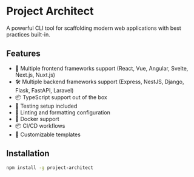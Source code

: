 # Project Architect

A powerful CLI tool for scaffolding modern web applications with best practices built-in.

## Features

- 🚀 Multiple frontend frameworks support (React, Vue, Angular, Svelte, Next.js, Nuxt.js)
- 🛠️ Multiple backend frameworks support (Express, NestJS, Django, Flask, FastAPI, Laravel)
- 📦 TypeScript support out of the box
- 🧪 Testing setup included
- 🎨 Linting and formatting configuration
- 🐳 Docker support
- 📦 CI/CD workflows
- 🔧 Customizable templates

## Installation

```bash
npm install -g project-architect